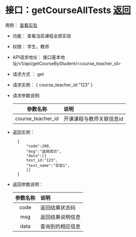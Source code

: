 # 接口：getCourseAllTests  [返回](../README.md)
用例： [查看实验](../用例/查看实验.md)

- 功能：
    查看当前课程全部实验
- 权限：
    学生，教师  
    
- API请求地址： 
    接口基本地址/v1/api/getCourseByStudent/<course_teacher_id>

- 请求方式 ：
    get

- 请求实例：
    {
    course_teacher_id:"123"
    }
        
- 请求参数说明:   
     
    |参数名称|说明|
    |:---------:|:--------------------------------------------------------|      
    |course_teacher_id|开课课程与教师关联信息id|
- 返回实例：

        { 
            "code":200,
            "msg":"选择成功",
            "data":[{
            test_id:"123",
            "test_name":"实验1",
            }]   
        }
 
- 返回参数说明：    
 
  |参数名称|说明|
  |:---------:|:--------------------------------------------------------|      
  |code|返回结果状态码|
  |msg|返回结果说明信息|
  |data|查询到的相应信息|
